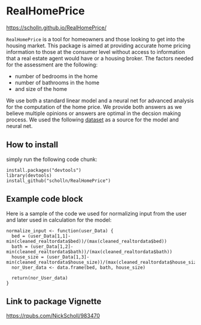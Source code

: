 # RealHomePrice 

https://scholln.github.io/RealHomePrice/


`RealHomePrice` is a tool for homeowners and those looking to get into the housing market.  This package is aimed at providing accurate home pricing information to those at the consumer level without access to information that a real estate agent would have or a housing broker. The factors needed for the assessment are the following: 
* number of bedrooms in the home
* number of bathrooms in the home
* and size of the home

We use both a standard linear model and a neural net for advanced analysis for the computation of the home price.  We provide both answers as we believe multiple opinions or answers are optimal in the decsion making process.  We used the following [dataset](https://www.kaggle.com/discussions/general/333339#1833424) as a source for the model and neural net.

## How to install

simply run the following code chunk:

```
install.packages("devtools")
library(devtools)
install_github("scholln/RealHomePrice")
```

## Example code block

Here is a sample of the code we used for normalizing input from the user and later used in calculation for the model: 

```
normalize_input <- function(user_Data) {
  bed = (user_Data[1,1]-min(cleaned_realtordata$bed))/(max(cleaned_realtordata$bed))
  bath = (user_Data[1,2]-min(cleaned_realtordata$bath))/(max(cleaned_realtordata$bath))
  house_size = (user_Data[1,3]-min(cleaned_realtordata$house_size))/(max(cleaned_realtordata$house_size))
  nor_User_data <- data.frame(bed, bath, house_size)
  
  return(nor_User_data)
}
```
## Link to package Vignette
https://rpubs.com/NickScholl/983470
